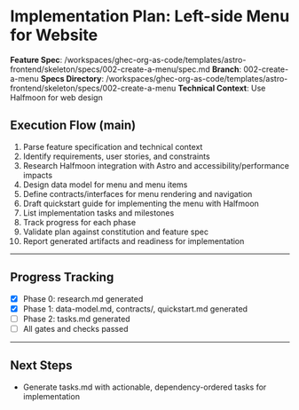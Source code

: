 # Implementation Plan: Left-side Menu for Website

**Feature Spec**: /workspaces/ghec-org-as-code/templates/astro-frontend/skeleton/specs/002-create-a-menu/spec.md
**Branch**: 002-create-a-menu
**Specs Directory**: /workspaces/ghec-org-as-code/templates/astro-frontend/skeleton/specs/002-create-a-menu
**Technical Context**: Use Halfmoon for web design

## Execution Flow (main)
1. Parse feature specification and technical context
2. Identify requirements, user stories, and constraints
3. Research Halfmoon integration with Astro and accessibility/performance impacts
4. Design data model for menu and menu items
5. Define contracts/interfaces for menu rendering and navigation
6. Draft quickstart guide for implementing the menu with Halfmoon
7. List implementation tasks and milestones
8. Track progress for each phase
9. Validate plan against constitution and feature spec
10. Report generated artifacts and readiness for implementation

---

## Progress Tracking
- [x] Phase 0: research.md generated
- [x] Phase 1: data-model.md, contracts/, quickstart.md generated
- [ ] Phase 2: tasks.md generated
- [ ] All gates and checks passed

---

## Next Steps
- Generate tasks.md with actionable, dependency-ordered tasks for implementation
